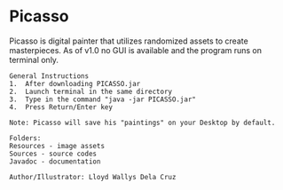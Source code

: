 # Picasso
Picasso is digital painter that utilizes randomized assets to create masterpieces. As of v1.0 no GUI is available and the program runs on terminal only.

	General Instructions
	1.  After downloading PICASSO.jar
	2.  Launch terminal in the same directory
	3.  Type in the command "java -jar PICASSO.jar"
	4.  Press Return/Enter key

	Note: Picasso will save his "paintings" on your Desktop by default.

	Folders:
	Resources - image assets
	Sources - source codes
	Javadoc - documentation

	Author/Illustrator: Lloyd Wallys Dela Cruz
